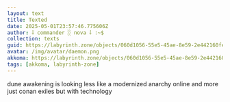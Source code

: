```yaml
---
layout: text
title: Texted
date: 2025-05-01T23:57:46.775606Z
author: ⸸ commander ░ nova ⸸ :~$
collection: texts
guid: https://labyrinth.zone/objects/060d1056-55e5-45ae-8e59-2e442160fe61
avatar: /img/avatar/daemon.png
akkoma: https://labyrinth.zone/objects/060d1056-55e5-45ae-8e59-2e442160fe61
tags: [akkoma, labyrinth-zone]
---
```


<p>dune awakening is looking less like a modernized anarchy online and more just conan exiles but with technology</p>